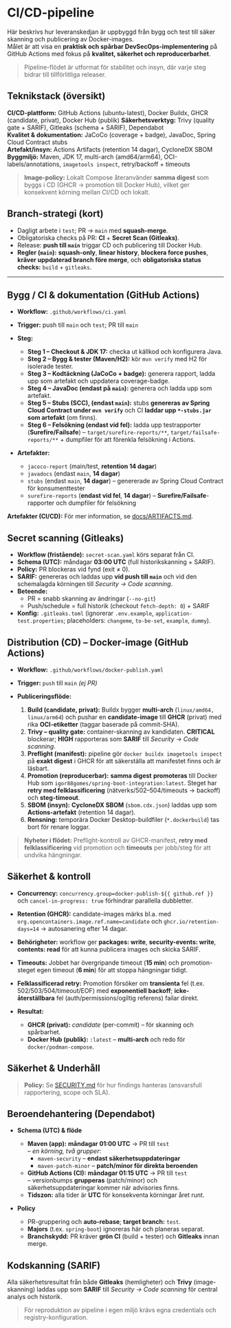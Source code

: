 # CI/CD-pipeline
Här beskrivs hur leveranskedjan är uppbyggd från bygg och test till säker skanning och publicering av Docker-images.  
Målet är att visa en **praktisk och spårbar DevSecOps-implementering** på GitHub Actions med fokus på **kvalitet, säkerhet och reproducerbarhet**.

> Pipeline-flödet är utformat för stabilitet och insyn, där varje steg bidrar till tillförlitliga releaser.

## Teknikstack (översikt)
**CI/CD-plattform:** GitHub Actions (ubuntu-latest), Docker Buildx, GHCR (candidate, privat), Docker Hub (publik) 
**Säkerhetsverktyg:** Trivy (quality gate + SARIF), Gitleaks (schema + SARIF), Dependabot   
**Kvalitet & dokumentation:** JaCoCo (coverage + badge), JavaDoc, Spring Cloud Contract stubs   
**Artefakt/insyn:** Actions Artifacts (retention 14 dagar), CycloneDX SBOM   
**Byggmiljö:** Maven, JDK 17, multi-arch (amd64/arm64), OCI-labels/annotations, `imagetools inspect`, retry/backoff + timeouts 

> **Image-policy:** Lokalt Compose återanvänder **samma digest** som byggs i CD (GHCR → promotion till Docker Hub), vilket ger konsekvent körning mellan CI/CD och lokalt.

## Branch-strategi (kort)
- Dagligt arbete i `test`; PR → `main` med **squash-merge**.
- Obligatoriska checks på PR: **CI** + **Secret Scan (Gitleaks)**.
- Release: **push till `main`** triggar CD och publicering till Docker Hub.
- **Regler (`main`):** **squash-only**, **linear history**, **blockera force pushes**, **kräver uppdaterad branch före merge**, och **obligatoriska status checks:** `build` + `gitleaks`.

---

## Bygg / CI & dokumentation (GitHub Actions)

- **Workflow:** `.github/workflows/ci.yaml`
- **Trigger:** push till `main` och `test`; PR till `main`

- **Steg:**
    - **Steg 1 – Checkout & JDK 17:** checka ut källkod och konfigurera Java.
    - **Steg 2 – Bygg & tester (Maven/H2):** kör `mvn verify` med H2 för isolerade tester.
    - **Steg 3 – Kodtäckning (JaCoCo + badge):** generera rapport, ladda upp som artefakt och uppdatera coverage-badge.
    - **Steg 4 – JavaDoc (endast på `main`):** generera och ladda upp som artefakt.
    - **Steg 5 – Stubs (SCC), (endast `main`):** stubs **genereras av Spring Cloud Contract under `mvn verify`** och CI **laddar upp `*-stubs.jar` som artefakt** (om finns).
    - **Steg 6 – Felsökning (endast vid fel):** ladda upp testrapporter (**Surefire/Failsafe**) – `target/surefire-reports/**`, `target/failsafe-reports/**` + dumpfiler för att förenkla felsökning i Actions.

- **Artefakter:**
    - `jacoco-report` (main/test, **retention 14 dagar**)
    - `javadocs` (endast `main`, **14 dagar**)
    - `stubs` (endast `main`, **14 dagar**) – genererade av Spring Cloud Contract för konsumenttester
    - `surefire-reports` (**endast vid fel**, **14 dagar**) – **Surefire/Failsafe**-rapporter och dumpfiler för felsökning

**Artefakter (CI/CD):** För mer information, se [docs/ARTIFACTS.md](docs/ARTIFACTS.md).

## Secret scanning (Gitleaks)

- **Workflow (fristående):** `secret-scan.yaml` körs separat från CI.
- **Schema (UTC):** måndagar **03:00 UTC** (full historikskanning + SARIF).
- **Policy:** PR blockeras vid fynd (exit ≠ 0).
- **SARIF:** genereras och laddas upp **vid push till `main`** och vid den schemalagda körningen till *Security → Code scanning*.
- **Beteende:**
    - PR = snabb skanning av ändringar (`--no-git`)
    - Push/schedule = full historik (checkout `fetch-depth: 0`) + SARIF
- **Konfig:** `.gitleaks.toml` (ignorerar `.env.example`, `application-test.properties`; placeholders: `changeme`, `to-be-set`, `example`, `dummy`).

## Distribution (CD) – Docker-image (GitHub Actions)

- **Workflow:** `.github/workflows/docker-publish.yaml`
- **Trigger:** `push` till `main` *(ej PR)*

- **Publiceringsflöde:**
    1. **Build (candidate, privat):** Buildx bygger **multi-arch** (`linux/amd64, linux/arm64`) och pushar en **candidate-image** till **GHCR** (privat) med rika **OCI-etiketter** (taggar baserade på commit-SHA).
    2. **Trivy – quality gate:** container-skanning av kandidaten. **CRITICAL** blockerar; **HIGH** rapporteras som **SARIF** till *Security → Code scanning*.
    3. **Preflight (manifest):** pipeline gör `docker buildx imagetools inspect` på **exakt digest** i GHCR för att säkerställa att manifestet finns och är läsbart.
    4. **Promotion (reproducerbar):** **samma digest** **promoteras** till Docker Hub som `igor88gomes/spring-boot-integration:latest`. Steget har **retry med felklassificering** (nätverks/502–504/timeouts → backoff) och **steg-timeout**.
    5. **SBOM (insyn):** **CycloneDX SBOM** (`sbom.cdx.json`) laddas upp som **Actions-artefakt** (retention 14 dagar).
    6. **Rensning:** temporära Docker Desktop-buildfiler (`*.dockerbuild`) tas bort för renare loggar.

> **Nyheter i flödet:** Preflight-kontroll av GHCR-manifest, **retry med felklassificering** vid promotion och **timeouts** per jobb/steg för att undvika hängningar.

## Säkerhet & kontroll

- **Concurrency:** `concurrency.group=docker-publish-${{ github.ref }}` och `cancel-in-progress: true` förhindrar parallella dubbletter.
- **Retention (GHCR):** candidate-images märks bl.a. med  
  `org.opencontainers.image.ref.name=candidate` och `ghcr.io/retention-days=14` → autosanering efter 14 dagar.
- **Behörigheter:** workflow ger **packages: write**, **security-events: write**, **contents: read** för att kunna publicera images och skicka SARIF.
- **Timeouts:** Jobbet har övergripande timeout (**15 min**) och promotion-steget egen timeout (**6 min**) för att stoppa hängningar tidigt.
- **Felklassificerad retry:** Promotion försöker om **transienta** fel (t.ex. 502/503/504/timeout/EOF) med **exponentiell backoff**; **icke-återställbara** fel (auth/permissions/ogiltig referens) failar direkt.

- **Resultat:**

    - **GHCR (privat):** *candidate* (per-commit) – för skanning och spårbarhet.
    - **Docker Hub (publik):** `:latest` – **multi-arch** och redo för `docker/podman-compose`.

## Säkerhet & Underhåll

> **Policy:** Se [SECURITY.md](SECURITY.md) för hur findings hanteras (ansvarsfull rapportering, scope och SLA).

## Beroendehantering (Dependabot)

- **Schema (UTC) & flöde**
    - **Maven (app):** **måndagar 01:00 UTC** → PR till `test`  
      – *en körning, två grupper*:
        - `maven-security` – **endast säkerhetsuppdateringar**
        - `maven-patch-minor` – **patch/minor för direkta beroenden**
    - **GitHub Actions (CI):** **måndagar 01:15 UTC** → PR till `test`  
      – versionbumps **grupperas** (patch/minor) och säkerhetsuppdateringar kommer när advisories finns.
    - **Tidszon:** alla tider är **UTC** för konsekventa körningar året runt.

- **Policy**
    - PR-gruppering och **auto-rebase**; **target branch:** `test`.
    - **Majors** (t.ex. `spring-boot`) ignoreras här och planeras separat.
    - **Branchskydd:** PR kräver **grön CI** (build + tester) och **Gitleaks** innan merge.

## Kodskanning (SARIF)

Alla säkerhetsresultat från både **Gitleaks** (hemligheter) och **Trivy** (image-skanning) laddas upp som **SARIF** till *Security → Code scanning* för central analys och historik.

> För reproduktion av pipeline i egen miljö krävs egna credentials och registry-konfiguration.
